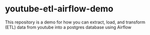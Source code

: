 # youtube-etl-airflow-demo
This repository is a demo for how you can extract, load, and transform (ETL) data from youtube into a postgres database using Airflow
